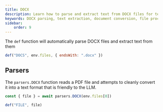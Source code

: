 ```yaml
---
title: DOCX
description: Learn how to parse and extract text from DOCX files for text analysis and processing.
keywords: DOCX parsing, text extraction, document conversion, file processing, text analysis
sidebar:
    order: 9
---
```


The `def` function will automatically parse DOCX files and extract text from them

```javascript
def("DOCS", env.files, { endsWith: ".docx" })
```

## Parsers

The `parsers.DOCX` function reads a PDF file and attempts to cleanly convert it into a text format
that is friendly to the LLM.

```js
const { file } = await parsers.DOCX(env.files[0])

def("FILE", file)
```
